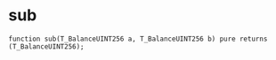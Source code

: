 # sub

```solidity
function sub(T_BalanceUINT256 a, T_BalanceUINT256 b) pure returns (T_BalanceUINT256);
```

